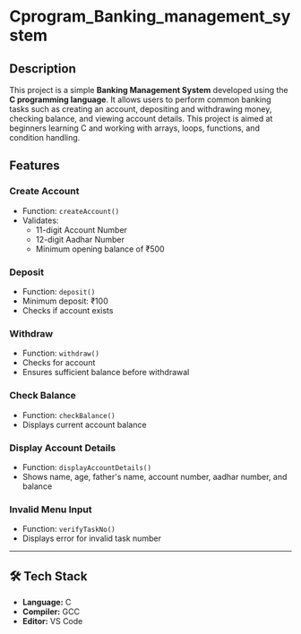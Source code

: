 # Cprogram_Banking_management_system

##  Description
This project is a simple **Banking Management System** developed using the **C programming language**. It allows users to perform common banking tasks such as creating an account, depositing and withdrawing money, checking balance, and viewing account details. This project is aimed at beginners learning C and working with arrays, loops, functions, and condition handling.

##  Features

###  Create Account
- Function: `createAccount()`
- Validates:
  - 11-digit Account Number
  - 12-digit Aadhar Number
  - Minimum opening balance of ₹500

###  Deposit
- Function: `deposit()`
- Minimum deposit: ₹100
- Checks if account exists

###  Withdraw
- Function: `withdraw()`
- Checks for account
- Ensures sufficient balance before withdrawal

###  Check Balance
- Function: `checkBalance()`
- Displays current account balance

###  Display Account Details
- Function: `displayAccountDetails()`
- Shows name, age, father's name, account number, aadhar number, and balance

###  Invalid Menu Input
- Function: `verifyTaskNo()`
- Displays error for invalid task number

---

## 🛠 Tech Stack
- **Language:** C
- **Compiler:** GCC 
- **Editor:** VS Code



